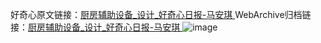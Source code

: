 好奇心原文链接：[厨房辅助设备_设计_好奇心日报-马安琪 ](https://www.qdaily.com/articles/11989.html)
WebArchive归档链接：[厨房辅助设备_设计_好奇心日报-马安琪 ](http://web.archive.org/web/20190623171736/https://www.qdaily.com/articles/11989.html)
![image](http://ww3.sinaimg.cn/large/007d5XDply1g3wbiehtjoj30u02s114d)